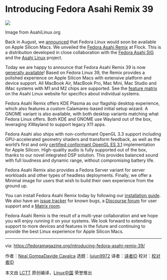 [#]: subject: "Introducing Fedora Asahi Remix 39"
[#]: via: "https://fedoramagazine.org/introducing-fedora-asahi-remix-39/"
[#]: author: "Neal GompaDavide Cavalca https://fedoramagazine.org/author/ngompa/https://fedoramagazine.org/author/dcavalca/"
[#]: collector: "lujun9972/lctt-scripts-1700446145"
[#]: translator: " "
[#]: reviewer: " "
[#]: publisher: " "
[#]: url: " "

Introducing Fedora Asahi Remix 39
======

![][1]

Image from AsahiLinux.org

Back in August, we [announced][2] that Fedora Linux would soon be available on Apple Silicon Macs. We unveiled the [Fedora Asahi Remix][3] at Flock. This is a distribution developed in close collaboration with the [Fedora Asahi SIG][4] and the [Asahi Linux][5] project.

Today we are happy to announce that Fedora Asahi Remix 39 is now [generally available][6]! Based on Fedora Linux 39, the Remix provides a polished experience on Apple Silicon Macs with extensive platform and device support. All MacBook Air, MacBook Pro, Mac Mini, Mac Studio and iMac systems with M1 and M2 chips are supported. See the [feature matrix][6] on the Asahi Linux website for specifics about individual systems.

Fedora Asahi Remix offers KDE Plasma as our flagship desktop experience, which also features a custom Calamares-based initial setup wizard. A GNOME variant is also available, with both desktop variants matching what Fedora Linux offers. Both KDE and GNOME use Wayland out of the box, leveraging XWayland to support legacy X11 apps.

Fedora Asahi also ships with non-conformant OpenGL 3.3 support including GPU-accelerated geometry shaders and transform feedback, as well as the world’s first and only [certified conformant OpenGL ES 3.1][7] implementation for Apple Silicon. High-quality audio is fully supported out of the box, thanks to our novel integrated DSP solution. This provides balanced sound with full loudness and dynamic range, without compromising battery life.

Fedora Asahi Remix also provides a Fedora Server variant for server workloads and other types of headless deployments. Finally, we offer a Minimal image for users that wish to build their own experience from the ground up.

You can install Fedora Asahi Remix today by following our [installation guide][8]. We also have an [issue tracker][9] for known bugs, a [Discourse forum][10] for user support and a [Matrix room][11].

Fedora Asahi Remix is the result of a multi-year collaboration and we hope you will enjoy running it on your systems. We look forward to extending support to more devices and features in the future and continuing to provide the best Linux experience for Apple Silicon Macs.

--------------------------------------------------------------------------------

via: https://fedoramagazine.org/introducing-fedora-asahi-remix-39/

作者：[Neal GompaDavide Cavalca][a]
选题：[lujun9972][b]
译者：[译者ID](https://github.com/译者ID)
校对：[校对者ID](https://github.com/校对者ID)

本文由 [LCTT](https://github.com/LCTT/TranslateProject) 原创编译，[Linux中国](https://linux.cn/) 荣誉推出

[a]: https://fedoramagazine.org/author/ngompa/https://fedoramagazine.org/author/dcavalca/
[b]: https://github.com/lujun9972
[1]: https://fedoramagazine.org/wp-content/uploads/2023/12/Fedora_Asahi_remix_39_intro-816x345.jpg
[2]: https://fedoramagazine.org/coming-soon-fedora-for-apple-silicon-macs/
[3]: https://fedora-asahi-remix.org/
[4]: https://fedoraproject.org/wiki/SIGs/Asahi
[5]: https://asahilinux.org/
[6]: https://asahilinux.org/fedora/
[7]: https://www.khronos.org/conformance/adopters/conformant-products/opengles#submission_1007
[8]: https://docs.fedoraproject.org/en-US/fedora-asahi-remix/installation/
[9]: https://pagure.io/fedora-asahi/remix-bugs/issues
[10]: https://discussion.fedoraproject.org/c/neighbors/asahi/92
[11]: https://matrix.to/#/#asahi:fedoraproject.org
